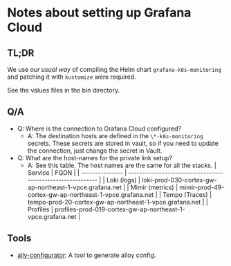 # Notes about setting up Grafana Cloud

## TL;DR
We use _our usual way_ of compiling the Helm chart `grafana-k8s-monitoring` and
patching it with `kustomize` were required.

See the values files in the bin directory.

## Q/A

  - Q: Where is the connection to Grafana Cloud configured?
    - A: The destination hosts are defined in the `\*-k8s-monitoring` secrets.
    These secrets are stored in vault, so if you need to update the connection,
    just change the secret in Vault.
  - Q: What are the host-names for the private link setup?
    - A: See this table. The host names are the same for all the stacks.
         |     Service     |                            FQDN                              |
         | --------------- | -----------------------------------------------------------  |
         | Loki (logs)     | loki-prod-030-cortex-gw-ap-northeast-1-vpce.grafana.net      |
         | Mimir (metrics) | mimir-prod-49-cortex-gw-ap-northeast-1-vpce.grafana.net      |
         | Tempo (Traces)  | tempo-prod-20-cortex-gw-ap-northeast-1-vpce.grafana.net      |
         | Profiles        | profiles-prod-019-cortex-gw-ap-northeast-1-vpce.grafana.net  |

## Tools

  - [ally-configurator](https://github.com/grafana/alloy-configurator): A tool to generate alloy config.
